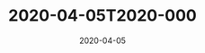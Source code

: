 ---
date: 2020-04-05
title: 2020-04-05T2020-000
hero: 2020/2020-04-05T2020-000.jpeg

# briefly describe the image…
alt: ''

# insert the closed caption text after the three-dash break…
# (include line-breaks, punctuation, and capitalization)
---